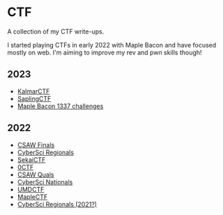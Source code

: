 # CTF

A collection of my CTF write-ups.

I started playing CTFs in early 2022 with Maple Bacon and have focused mostly on web. I'm aiming to improve my rev and pwn skills though!

## 2023

* [KalmarCTF](kalmar2023/README.md)
* [SaplingCTF](sapling2023/README.md)
* [Maple Bacon 1337 challenges](mb_challs2023/README.md)

## 2022

* [CSAW Finals](csaw_finals2022/README.md)
* [CyberSci Regionals](cybersci_regionals2022/README.md)
* [SekaiCTF](sekaictf2022/README.md)
* [0CTF](0ctf2022/README.md)
* [CSAW Quals](csaw_quals2022/README.md)
* [CyberSci Nationals](cybersci_nationals2022/README.md)
* [UMDCTF](umdctf2022/README.md)
* [MapleCTF](maplectf2022/README.md)
* [CyberSci Regionals (2021?)](cybersci2022/README.md)
